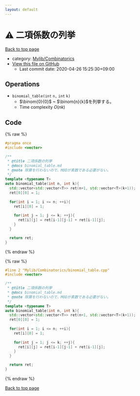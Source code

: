```yaml
---
layout: default
---
```


<!-- mathjax config similar to math.stackexchange -->
<script type="text/javascript" async
  src="https://cdnjs.cloudflare.com/ajax/libs/mathjax/2.7.5/MathJax.js?config=TeX-MML-AM_CHTML">
</script>
<script type="text/x-mathjax-config">
  MathJax.Hub.Config({
    TeX: { equationNumbers: { autoNumber: "AMS" }},
    tex2jax: {
      inlineMath: [ ['$','$'] ],
      processEscapes: true
    },
    "HTML-CSS": { matchFontHeight: false },
    displayAlign: "left",
    displayIndent: "2em"
  });
</script>

<script type="text/javascript" src="https://cdnjs.cloudflare.com/ajax/libs/jquery/3.4.1/jquery.min.js"></script>
<script src="https://cdn.jsdelivr.net/npm/jquery-balloon-js@1.1.2/jquery.balloon.min.js" integrity="sha256-ZEYs9VrgAeNuPvs15E39OsyOJaIkXEEt10fzxJ20+2I=" crossorigin="anonymous"></script>
<script type="text/javascript" src="../../../assets/js/copy-button.js"></script>
<link rel="stylesheet" href="../../../assets/css/copy-button.css" />


# :warning: 二項係数の列挙

<a href="../../../index.html">Back to top page</a>

* category: <a href="../../../index.html#8fcb53b240254087f9d87015c4533bd0">Mylib/Combinatorics</a>
* <a href="{{ site.github.repository_url }}/blob/master/Mylib/Combinatorics/binomial_table.cpp">View this file on GitHub</a>
    - Last commit date: 2020-04-26 15:25:30+09:00




## Operations

- $\mathtt{binomial\_table(int\ n, \ int\ k)}$
	- $\binom{0}{0}$ ~ $\binom{n}{k}$を列挙する。
	- Time complexity $O(nk)$


## Code

<a id="unbundled"></a>
{% raw %}
```cpp
#pragma once
#include <vector>

/**
 * @title 二項係数の列挙
 * @docs binomial_table.md
 * @note 除算を行わないので、MODが素数である必要がない。
 */
template <typename T>
auto binomial_table(int n, int k){
  std::vector<std::vector<T>> ret(n+1, std::vector<T>(k+1));
  ret[0][0] = 1;
  
  for(int i = 1; i <= n; ++i){
    ret[i][0] = 1;
    
    for(int j = 1; j <= k; ++j){
      ret[i][j] = ret[i-1][j-1] + ret[i-1][j];
    }
  }

  return ret;
}

```
{% endraw %}

<a id="bundled"></a>
{% raw %}
```cpp
#line 2 "Mylib/Combinatorics/binomial_table.cpp"
#include <vector>

/**
 * @title 二項係数の列挙
 * @docs binomial_table.md
 * @note 除算を行わないので、MODが素数である必要がない。
 */
template <typename T>
auto binomial_table(int n, int k){
  std::vector<std::vector<T>> ret(n+1, std::vector<T>(k+1));
  ret[0][0] = 1;
  
  for(int i = 1; i <= n; ++i){
    ret[i][0] = 1;
    
    for(int j = 1; j <= k; ++j){
      ret[i][j] = ret[i-1][j-1] + ret[i-1][j];
    }
  }

  return ret;
}

```
{% endraw %}

<a href="../../../index.html">Back to top page</a>

